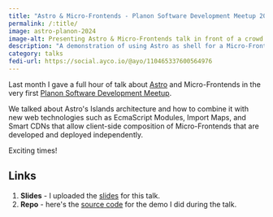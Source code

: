 ```yaml
---
title: "Astro & Micro-Frontends - Planon Software Development Meetup 2024"
permalink: /:title/
image: astro-planon-2024
image-alt: Presenting Astro & Micro-Frontends talk in front of a crowd
description: "A demonstration of using Astro as shell for a Micro-Frontends architecture"
category: talks
fedi-url: https://social.ayco.io/@ayo/110465337600564976
---
```


Last month I gave a full hour of talk about [Astro](https://astro.build) and Micro-Frontends in the very first [Planon Software Development Meetup](https://www.linkedin.com/posts/planon_softwaredevelopment-developmentmeetup-microfrontend-activity-7159166634534846465-UXBu?utm_source=share&utm_medium=member_desktop).

We talked about Astro's Islands architecture and how to combine it with new web technologies such as EcmaScript Modules, Import Maps, and Smart CDNs that allow client-side composition of Micro-Frontends that are developed and deployed independently.

Exciting times!

## Links
1. **Slides** - I uploaded the [slides](https://docs.google.com/presentation/d/1V3wIXV8JnxAVdVhurqaOxWJq6hK_Ry_NY_7O7Dyh2A0/edit?usp=sharing) for this talk.
2. **Repo** - here's the [source code](https://ayco.io/gh/shoe-shop) for the demo I did during the talk.
